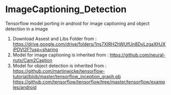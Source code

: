 # ImageCaptioning_Detection
Tensorflow model porting in android for image captioning and object detection in a image

1. Download Assest and Libs Folder from : 
https://drive.google.com/drive/folders/1ns7XIRHZhWUfUn8DvLzgaXHJXiPDVl2F?usp=sharing
2. Model for image captioning is inherited from : 
https://github.com/neural-nuts/Cam2Caption
3. Model for object detection is inherited from : 
https://github.com/martinwicke/tensorflow-tutorial/blob/master/tensorflow_inception_graph.pb
https://github.com/tensorflow/tensorflow/tree/master/tensorflow/examples/android
